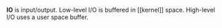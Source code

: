 **IO** is input/output. Low-level I/O is buffered in [[kernel]] space. High-level I/O uses a user space buffer.
